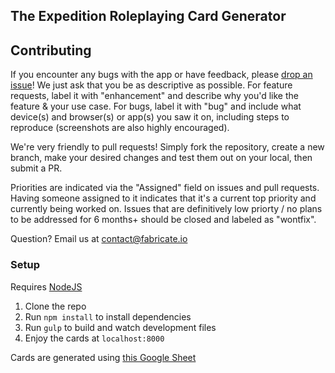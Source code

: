 ## The Expedition Roleplaying Card Generator

## Contributing

If you encounter any bugs with the app or have feedback, please [drop an issue](https://github.com/Fabricate-IO/expedition-cards/issues/new)! We just ask that you be as descriptive as possible. For feature requests, label it with "enhancement" and describe why you'd like the feature & your use case. For bugs, label it with "bug" and include what device(s) and browser(s) or app(s) you saw it on, including steps to reproduce (screenshots are also highly encouraged).

We're very friendly to pull requests! Simply fork the repository, create a new branch, make your desired changes and test them out on your local, then submit a PR.

Priorities are indicated via the "Assigned" field on issues and pull requests. Having someone assigned to it indicates that it's a current top priority and currently being worked on. Issues that are definitively low priorty / no plans to be addressed for 6 months+ should be closed and labeled as "wontfix".

Question? Email us at contact@fabricate.io

### Setup

Requires [NodeJS](https://nodejs.org/en/download/)

1. Clone the repo
2. Run `npm install` to install dependencies
3. Run `gulp` to build and watch development files
4. Enjoy the cards at `localhost:8000`

Cards are generated using [this Google Sheet](https://docs.google.com/spreadsheets/d/1WvRrQUBRSZS6teOcbnCjAqDr-ubUNIxgiVwWGDcsZYM/edit?usp=sharing)
